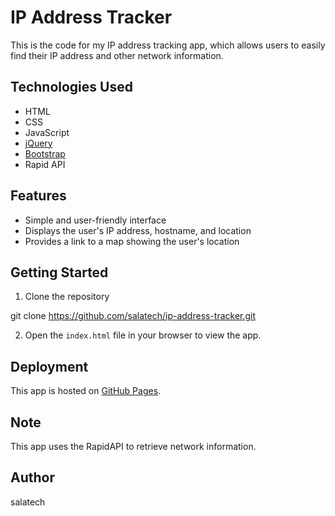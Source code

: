 # IP Address Tracker

This is the code for my IP address tracking app, which allows users to easily find their IP address and other network information.

## Technologies Used
- HTML
- CSS
- JavaScript
- [jQuery](https://jquery.com/)
- [Bootstrap](https://getbootstrap.com/)
- Rapid API

## Features
- Simple and user-friendly interface
- Displays the user's IP address, hostname, and location
- Provides a link to a map showing the user's location

## Getting Started
1. Clone the repository

git clone https://github.com/salatech/ip-address-tracker.git

2. Open the `index.html` file in your browser to view the app.

## Deployment
This app is hosted on [GitHub Pages](https://pages.github.com/).

## Note
This app uses the RapidAPI to retrieve network information.

## Author
salatech
